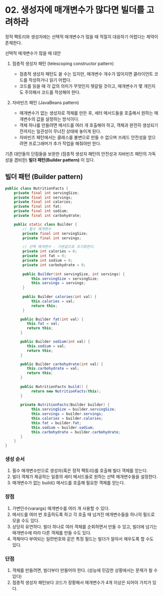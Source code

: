 # 02. 생성자에 매개변수가 많다면 빌더를 고려하라

정적 팩토리와 생성자에는 선택적 매개변수가 많을 때 적절히 대응하기 어렵다는 제약이 존재한다.

선택적 매개변수가 많을 때 대안

1. 점층적 생성자 패턴 (telescoping constructor pattern)
    - 점층적 생성자 패턴도 쓸 수는 있지만, 매개변수 개수가 많아지면 클라이언트 코드를 작성하거나 읽기 어렵다.
    - 코드를 읽을 때 각 값의 의미가 무엇인지 헷갈릴 것이고, 매개변수가 몇 개인지도 주의해서 코드를 작성해야 한다.


2. 자바빈즈 패턴 (JavaBeans pattern)
    - 매개변수가 없는 생성자로 객체를 만든 후, 세터 메서드들을 호출해서 원하는 매개변수의 값을 설정하는 방식이다.
    - 객체 하나를 만들려면 메서드를 여러 개 호출해야 하고, 객체과 완전히 생성되기 전까지는 일관성이 무너진 상태에 놓이게 된다.
    - 자바빈즈 패턴에서는 클래스를 불변으로 만들 수 없으며 쓰레드 안전성을 얻으려면 프로그래머가 추가 작업을 해줘야만 한다.

기존 대안들의 단점들을 보완한 (점층적 생성자 패턴의 안전성과 자바빈즈 패턴의 가독성을 겸비한) <b>빌더 패턴(Builder pattern)</b> 이 있다.

## 빌더 패턴 (Builder pattern)

```java
public class NutritionFacts {
    private final int servingSize;
    private final int servings;
    private final int calories;
    private final int fat;
    private final int sodium;
    private final int carbohydrate;

    public static class Builder {
        // 필수 매개변수
        private final int servingSize;
        private final int servings;

        // 선택 매개변수 - 기본값으로 초기화한다.
        private int calories = 0;
        private int fat = 0;
        private int sodium = 0;
        private int carbohydrate = 0;
        
        public Builder(int servingSize, int servings) {
            this.servingSize = servingSize;
            this.servings = servings;
        }
        
        public Builder calories(int val) { 
            this.calories = val;
            return this;
        }

       public Builder fat(int val) {
          this.fat = val;
          return this;
       }

       public Builder sodium(int val) {
          this.sodium = val;
          return this;
       }

       public Builder carbohydrate(int val) {
          this.carbohydrate = val;
          return this;
       }
       
       public NutritionFacts build() {
            return new NutritionFacts(this);
       }
       
       private NutritionFacts(Builder builder) {
            this.servingSize = builder.servingSize;
            this.servings = builder.servings;
            this.calories = builder.calories;
            this.fat = builder.fat;
            this.sodium = builder.sodium;
            this.carbohydrate = builder.carbohydrate;
       }
    }
}
```

### 생성 순서

1. 필수 매개변수만으로 생성자(혹은 정적 팩토리)를 호출해 빌더 객체를 얻는다.
2. 빌더 객체가 제공하는 일종의 세터 메서드들로 원하는 선택 매개변수들을 설정한다.
3. 매개변수가 없는 build() 메서드를 호출해 필요한 객체를 얻는다.

### 장점

1. 가변인수(varargs) 매개변수를 여러 개 사용할 수 있다.
2. 메서드를 여러 번 호출하도록 하고 각 호출 때 넘겨진 매개변수들을 하나의 필드로 모을 수도 있다.
3. 상당히 유연하다. 빌더 하나로 여러 객체를 순회하면서 만들 수 있고, 빌더에 넘기는 매개변수에 따라 다른 객체를 만들 수도 있다.
4. 객체마다 부여되는 일련번호와 같은 특정 필드는 빌더가 알아서 채우도록 할 수도 있다.

### 단점

1. 객체를 만들려면, 빌더부터 만들어야 한다. (성능에 민감한 상황에서는 문제가 될 수 있다)
2. 점층적 생성자 패턴보다 코드가 장황해서 매개변수가 4개 이상은 되어야 가치가 있다.
